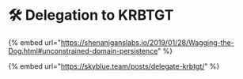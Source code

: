 # 🛠️ Delegation to KRBTGT

{% embed url="https://shenaniganslabs.io/2019/01/28/Wagging-the-Dog.html#unconstrained-domain-persistence" %}

{% embed url="https://skyblue.team/posts/delegate-krbtgt/" %}
